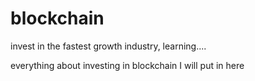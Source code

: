 # blockchain
invest in the fastest growth industry, learning....

everything about investing in blockchain I will put in here
